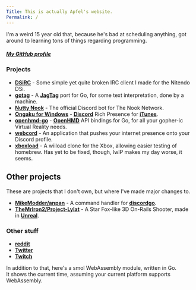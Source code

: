 ```yaml
---
Title: This is actually Apfel's website.
Permalink: /
---
```

I'm a weird 15 year old that, because he's bad at scheduling anything, got around to learning tons of things regarding programming.

##### [My GitHub profile](https://github.com/Apfel)

### Projects
- **[DSiRC](https://github.com/Apfel/DSiRC)**           - Some simple yet quite broken IRC client I made for the Nitendo DSi.
- **[gotag](https://github.com/Apfel/gotag)**           - A **[JagTag](https://github.com/jagrosh/JagTag)** port for Go, for some text interpretation, done by a machine.
- **[Nutty Nook](https://github.com/Apfel/Nutty-Nook)** - The official Discord bot for The Nook Network.
- **[Ongaku for Windows](https://github.com/Apfel/Ongaku-Windows)** - **[Discord](https://discordapp.com)** Rich Presence for **[iTunes](https://apple.com/itunes)**.
- **[openhmd-go](https://github.com/Apfel/openhmd-go)** - **[OpenHMD](https://github.com/OpenHMD/OpenHMD)** API bindings for Go, for all your gopher-ic Virtual Reality needs.
- **[webcord](https://github.com/Apfel/webcord)** - An application that pushes your internet presence onto your Discord profile.
- **[xboxload](https://github.com/Apfel/xboxload)** - A wiiload clone for the Xbox, allowing easier testing of homebrew. Has yet to be fixed, though, lwIP makes my day worse, it seems.

## Other projects
These are projects that I don't own, but where I've made major changes to.
- **[MikeModder/anpan](https://github.com/MikeModder)** - A command handler for **[discordgo](https://github.com/bwmarrin/discordgo)**.
- **[TheMrIron2/Project-Lylat](https://github.com/TheMrIron2/Project-Lylat)** - A Star Fox-like 3D On-Rails Shooter, made in **[Unreal](https://unrealengine.com)**.

### Other stuff
- **[reddit](https://reddit.com/u/realApfel)**
- **[Twitter](https://twitter.com/YaBoiApfel/)**
- **[Twitch](https://twitch.tv/indeeditsapfel)**

In addition to that, here's a smol WebAssembly module, written in Go. <br>
It shows the current time, assuming your current platform supports WebAssembly.
